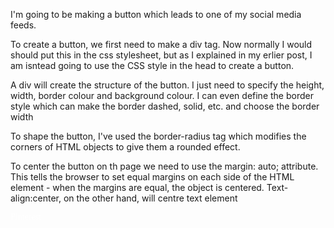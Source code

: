 <html>
<head>
	<title>Designing a Button</title>
	<style type="text/css"><
	div {
		height: 50px;
		width: 120px;
		border-color: #FFFFFF;
		background-color: #C92228;
		border-style: solid;
		border-width: 4px;
		border-radius: 5px;
		margin: auto;
		text-align: center;
	}
	a {
	    	text-decoration: none;
	    	color: #FFFFFF;
	    	font-family: Verdana;
	}
	</style>
</head>
<body>
<p>I'm going to be making a button which leads to one of my social media feeds.</p>
<p>To create a button, we first need to make a div tag. Now normally I would should put this in the css stylesheet, but as I explained in my erlier post, I am isntead going to use the CSS style in the head to create a button.</p>
<p>A div will create the structure of the button. I just need to specify the height, width, border colour and background colour. I can even define the border style which can make the border dashed, solid, etc. and choose the border width</p>
<p>To shape the button, I've used the border-radius tag which modifies the corners of HTML objects to give them a rounded effect.</p>
<p>To center the button on th page we need to use the margin: auto; attribute. This tells the browser to set equal margins on each side of the HTML element - when the margins are equal, the object is centered. Text-align:center, on the other hand, will centre text element</p>
<div>
	<a href="https://uk.pinterest.com/s2104/pins/" targer="blank">Pinterest</a>
</div>
</body>
</html>
